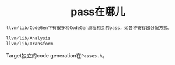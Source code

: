<h1 align="center">pass在哪儿</h1>






```asm
llvm/lib/CodeGen下有很多和CodeGen流程相关的pass，如各种寄存器分配方式。


```



```asm
llvm/lib/Analysis
llvm/lib/Transform
```







Target独立的code generation在`Passes.h`。